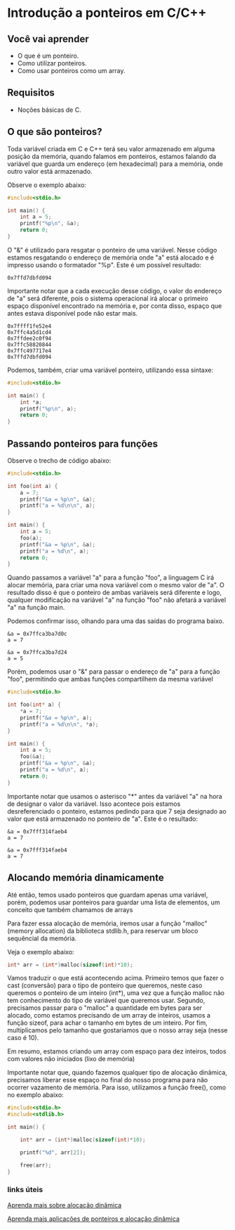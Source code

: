 # Introdução a ponteiros em C/C++

## Você vai aprender

- O que é um ponteiro.
- Como utilizar ponteiros.
- Como usar ponteiros como um array.

## Requisitos

- Noções básicas de C.

## O que são ponteiros?

Toda variável criada em C e C++ terá seu valor armazenado em alguma posição da memória, quando falamos em ponteiros, 
estamos falando da variável que guarda um endereço (em hexadecimal) para a memória, onde outro valor está armazenado.

Observe o exemplo abaixo:
```c
#include<stdio.h>

int main() {
    int a = 5;
    printf("%p\n", &a);
    return 0;
}
```

O "&" é utilizado para resgatar o ponteiro de uma variável. Nesse código estamos resgatando o endereço de memória onde "a" está alocado 
e é impresso usando o formatador "%p". Este é um possível resultado:
```
0x7ffd7dbfd094
```
Importante notar que a cada execução desse código, o valor do endereço de "a" será diferente, pois o sistema operacional
irá alocar o primeiro espaço disponível encontrado na memória e, por conta disso, espaço que antes estava disponível pode não estar mais.

```
0x7ffff1fe52e4
0x7ffc4a5d1cd4
0x7ffdee2c0f94
0x7ffc58820844
0x7ffc497717e4
0x7ffd7dbfd094
```
Podemos, também, criar uma variável ponteiro, utilizando essa sintaxe:
```c
#include<stdio.h>

int main() {
    int *a;
    printf("%p\n", a);
    return 0;
}
```

## Passando ponteiros para funções

Observe o trecho de código abaixo:

```c
#include<stdio.h>

int foo(int a) {
    a = 7;
    printf("&a = %p\n", &a);
    printf("a = %d\n\n", a);
}

int main() {
    int a = 5;
    foo(a);
    printf("&a = %p\n", &a);
    printf("a = %d\n", a);
    return 0;
}
```
Quando passamos a variável "a" para a função "foo", a linguagem C irá alocar memória, para criar uma nova variável com o
mesmo valor de "a". O resultado disso é que o ponteiro de ambas variáveis será diferente e logo, qualquer modificação na
variável "a" na função "foo" não afetará a variável "a" na função main.

Podemos confirmar isso, olhando para uma das saídas do programa baixo.
```
&a = 0x7ffca3ba7d0c
a = 7

&a = 0x7ffca3ba7d24
a = 5
```
Porém, podemos usar o "&" para passar o endereço de "a" para a função "foo", permitindo que ambas funções compartilhem
da mesma variável
```c
#include<stdio.h>

int foo(int* a) {
    *a = 7;
    printf("&a = %p\n", a);
    printf("a = %d\n\n", *a);
}

int main() {
    int a = 5;
    foo(&a);
    printf("&a = %p\n", &a);
    printf("a = %d\n", a);
    return 0;
}
```
Importante notar que usamos o asterisco "*" antes da variável "a" na hora de designar o valor da variável. Isso acontece pois estamos
desreferenciado o ponteiro, estamos pedindo para que 7 seja designado ao valor que está armazenado no ponteiro de "a". Este é o resultado:
```
&a = 0x7fff314faeb4
a = 7

&a = 0x7fff314faeb4
a = 7
```
## Alocando memória dinamicamente

Até então, temos usado ponteiros que guardam apenas uma variável, porém, podemos usar ponteiros para guardar uma lista de
elementos, um conceito que também chamamos de arrays

Para fazer essa alocação de memória, iremos usar a função "malloc"(memory allocation) da biblioteca stdlib.h, para reservar
um bloco sequêncial da memória.

Veja o exemplo abaixo:
```c
int* arr = (int*)malloc(sizeof(int)*10);
```
Vamos traduzir o que está acontecendo acima. Primeiro temos que fazer o cast (conversão) para o tipo de ponteiro que queremos, neste
caso queremos o ponteiro de um inteiro (int*), uma vez que a função malloc não tem conhecimento do tipo de variável que queremos usar.
Segundo, precisamos passar para o "malloc" a quantidade em bytes para ser alocado, como estamos precisando de um array de inteiros,
usamos a função sizeof, para achar o tamanho em bytes de um inteiro. Por fim, multiplicamos pelo tamanho que gostariamos que o nosso
array seja (nesse caso é 10).

Em resumo, estamos criando um array com espaço para dez inteiros, todos com valores não iniciados (lixo de memória)

Importante notar que, quando fazemos qualquer tipo de alocação dinâmica, precisamos liberar esse espaço no final do nosso
programa para não ocorrer vazamento de memória.  Para isso, utilizamos a função free(), como no exemplo abaixo:

```c
#include<stdio.h>
#include<stdlib.h>

int main() {

    int* arr = (int*)malloc(sizeof(int)*10);

    printf("%d", arr[2]);

    free(arr);
}
```

### links úteis

[Aprenda mais sobre alocação dinâmica](https://www.geeksforgeeks.org/dynamic-memory-allocation-in-c-using-malloc-calloc-free-and-realloc/)

[Aprenda mais aplicações de ponteiros e alocação dinâmica](https://www.ime.usp.br/~pf/algoritmos/aulas/pont.html)



